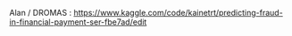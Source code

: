 Alan / DROMAS : https://www.kaggle.com/code/kainetrt/predicting-fraud-in-financial-payment-ser-fbe7ad/edit

